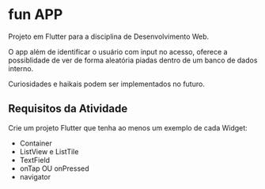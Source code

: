 # fun APP

Projeto em Flutter para a disciplina de Desenvolvimento Web.

O app além de identificar o usuário com input no acesso, oferece a possiblidade de ver de forma aleatória piadas dentro de um banco de dados interno.

Curiosidades e haikais podem ser implementados no futuro.


## Requisitos da Atividade

Crie um projeto Flutter que tenha ao menos um exemplo de cada Widget:


- Container 
- ListView e ListTile
- TextField 
- onTap OU onPressed 
- navigator 

